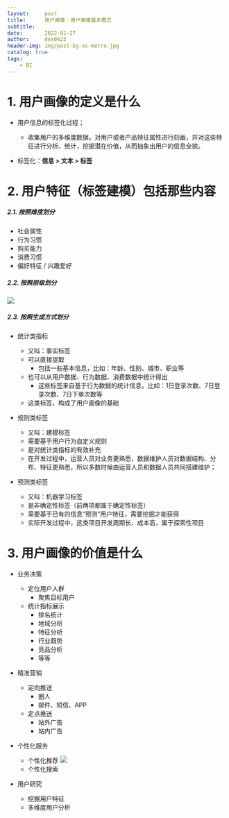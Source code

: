 ```yaml
---
layout:     post
title:      用户画像：用户画像基本概念
subtitle:   
date:       2022-01-27
author:     dex0423
header-img: img/post-bg-os-metro.jpg
catalog: true
tags:
    - BI
---
```



# 1. 用户画像的定义是什么

- 用户信息的标签化过程；
  - 收集用户的多维度数据，对用户或者产品特征属性进行刻画，并对这些特征进行分析、统计，挖掘潜在价值，从而抽象出用户的信息全貌。

- 标签化：**信息 > 文本 > 标签**

# 2. 用户特征（标签建模）包括那些内容

##### 2.1. 按照维度划分

- 社会属性
- 行为习惯
- 购买能力
- 消费习惯
- 偏好特征 / 兴趣爱好

##### 2.2. 按照层级划分

  ![]({{site.baseurl}}/img-post/个性化推荐-2.png)

##### 2.3. 按照生成方式划分

- 统计类指标
  - 又叫：事实标签
  - 可以直接提取
    - 包括一些基本信息，比如：年龄、性别、城市、职业等
  - 也可以从用户数据、行为数据、消费数据中统计得出
    - 这些标签来自基于行为数据的统计信息，比如：1日登录次数、7日登录次数、7日下单次数等
  - 这类标签，构成了用户画像的基础

- 规则类标签
  - 又叫：建模标签
  - 需要基于用户行为自定义规则
  - 是对统计类指标的有效补充
  - 在开发过程中，运营人员对业务更熟悉，数据维护人员对数据结构、分布、特征更熟悉，所以多数时候由运营人员和数据人员共同搭建维护；

- 预测类标签
  - 又叫：机器学习标签
  - 是非确定性标签（前两项都属于确定性标签）
  - 需要基于已有的信息“预测”用户特征，需要挖掘才能获得
  - 实际开发过程中，这类项目开发周期长、成本高，属于探索性项目
  
# 3. 用户画像的价值是什么

- 业务决策
  - 定位用户人群
    - 聚焦目标用户
  - 统计指标展示
    - 排名统计
    - 地域分析
    - 特征分析
    - 行业趋势
    - 竞品分析
    - 等等

- 精准营销
  - 定向推送
    - 圈人
    - 邮件、短信、APP
  - 定点推送
    - 站外广告
    - 站内广告

- 个性化服务
  - 个性化推荐
    ![]({{site.baseurl}}/img-post/个性化推荐-1.png)
  - 个性化搜索

- 用户研究
  - 挖掘用户特征
  - 多维度用户分析



